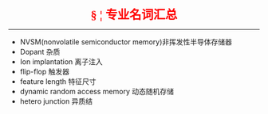 <center><font color=red size=5 face="TimesNewRoman"><b>&sect; &brvbar; 专业名词汇总</b></font></center>

****
- NVSM(nonvolatile semiconductor memory)非挥发性半导体存储器
- Dopant 杂质
- Ion implantation 离子注入
- flip-flop 触发器
- feature length 特征尺寸
- dynamic random access memory 动态随机存储
- hetero junction 异质结


